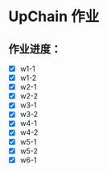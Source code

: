 # UpChain 作业

## 作业进度：

- [X] w1-1
- [X] w1-2
- [X] w2-1
- [X] w2-2
- [X] w3-1
- [X] w3-2
- [X] w4-1
- [X] w4-2
- [X] w5-1
- [X] w5-2
- [X] w6-1
